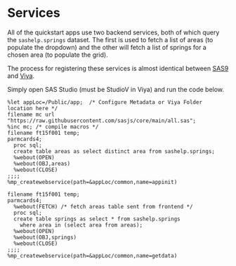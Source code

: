 <!-- do not move or rename - is linked from here:
https://www.sas.com/content/dam/SAS/support/en/sas-global-forum-proceedings/2020/4260-2020.pdf
-->
Services
====================

All of the quickstart apps use two backend services, both of which query the `sashelp.springs` dataset. The first is used to fetch a list of areas (to populate the dropdown) and the other will fetch a list of springs for a chosen area (to populate the grid).

The process for registering these services is almost identical between [SAS9](#sas9) and [Viya](#viya).

Simply open SAS Studio (must be StudioV in Viya) and run the code below.

```
%let appLoc=/Public/app;  /* Configure Metadata or Viya Folder location here */
filename mc url "https://raw.githubusercontent.com/sasjs/core/main/all.sas";
%inc mc; /* compile macros */
filename ft15f001 temp;
parmcards4;
  proc sql;
  create table areas as select distinct area from sashelp.springs;
  %webout(OPEN)
  %webout(OBJ,areas)
  %webout(CLOSE)
;;;;
%mp_createwebservice(path=&appLoc/common,name=appinit)

filename ft15f001 temp;
parmcards4;
  %webout(FETCH) /* fetch areas table sent from frontend */
  proc sql;
  create table springs as select * from sashelp.springs
    where area in (select area from areas);
  %webout(OPEN)
  %webout(OBJ,springs)
  %webout(CLOSE)
;;;;
%mp_createwebservice(path=&appLoc/common,name=getdata)

```
